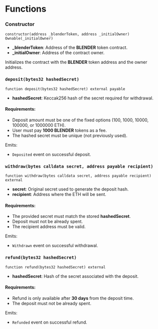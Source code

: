 # Functions

### Constructor

```
constructor(address _blenderToken, address _initialOwner) Ownable(_initialOwner)
```
- **_blenderToken**: Address of the **BLENDER** token contract.
- **_initialOwner**: Address of the contract owner.

Initializes the contract with the **BLENDER** token address and the owner address.

### `deposit(bytes32 hashedSecret)`

```
function deposit(bytes32 hashedSecret) external payable
```
- **hashedSecret**: Keccak256 hash of the secret required for withdrawal.

#### Requirements:
- Deposit amount must be one of the fixed options (100, 1000, 10000, 100000, or 1000000 ETH).
- User must pay **1000 BLENDER** tokens as a fee.
- The hashed secret must be unique (not previously used).

Emits:
- `Deposited` event on successful deposit.

### `withdraw(bytes calldata secret, address payable recipient)`

```
function withdraw(bytes calldata secret, address payable recipient) external
```
- **secret**: Original secret used to generate the deposit hash.
- **recipient**: Address where the ETH will be sent.

#### Requirements:
- The provided secret must match the stored **hashedSecret**.
- Deposit must not be already spent.
- The recipient address must be valid.

Emits:
- `Withdrawn` event on successful withdrawal.

### `refund(bytes32 hashedSecret)`

```
function refund(bytes32 hashedSecret) external
```
- **hashedSecret**: Hash of the secret associated with the deposit.

#### Requirements:
- Refund is only available after **30 days** from the deposit time.
- The deposit must not be already spent.

Emits:
- `Refunded` event on successful refund.